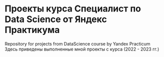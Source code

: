 # Проекты курса Специалист по Data Science от Яндекс Практикума  
Repository for projects from DataScience course by Yandex Practicum  
Здесь приведены выполненные мной проекты с курса (2022 - 2023 гг.) 
